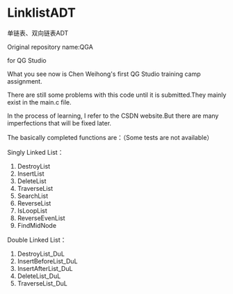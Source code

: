 # LinklistADT

单链表、双向链表ADT

Original repository name:QGA

for QG Studio

What you see now is Chen Weihong's first QG Studio training camp assignment.

There are still some problems with this code until it is submitted.They mainly exist in the main.c file.

In the process of learning, I refer to the CSDN website.But there are many imperfections that will be fixed later.

The basically completed functions are：（Some tests are not available）

Singly Linked List：

1. DestroyList
2. InsertList
3. DeleteList
4. TraverseList
5. SearchList
6. ReverseList
7. IsLoopList
8. ReverseEvenList
9. FindMidNode

Double Linked List：

1. DestroyList_DuL
2. InsertBeforeList_DuL
3. InsertAfterList_DuL
4. DeleteList_DuL
5. TraverseList_DuL

